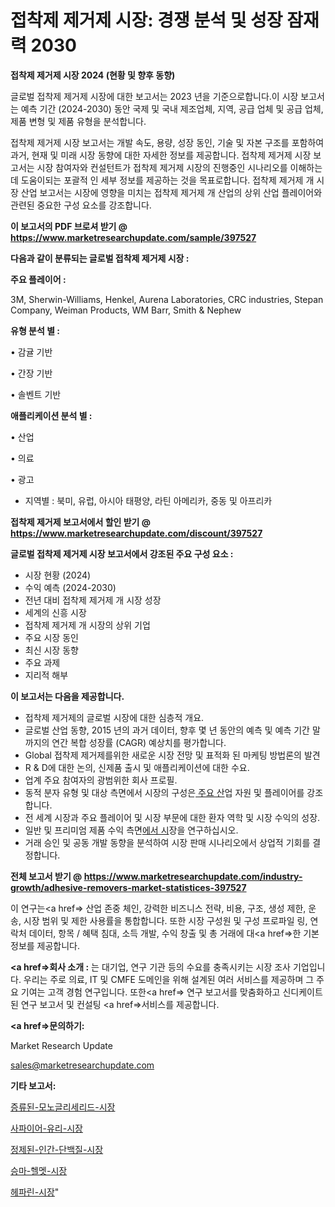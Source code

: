 # 접착제 제거제 시장: 경쟁 분석 및 성장 잠재력 2030

<strong>접착제 제거제 시장 2024 (현황 및 향후 동향)</strong>

글로벌 접착제 제거제 시장에 대한 보고서는 2023 년을 기준으로합니다.이 시장 보고서는 예측 기간 (2024-2030) 동안 국제 및 국내 제조업체, 지역, 공급 업체 및 공급 업체, 제품 변형 및 제품 유형을 분석합니다.

접착제 제거제 시장 보고서는 개발 속도, 용량, 성장 동인, 기술 및 자본 구조를 포함하여 과거, 현재 및 미래 시장 동향에 대한 자세한 정보를 제공합니다. 접착제 제거제 시장 보고서는 시장 참여자와 컨설턴트가 접착제 제거제 시장의 진행중인 시나리오를 이해하는 데 도움이되는 포괄적 인 세부 정보를 제공하는 것을 목표로합니다. 접착제 제거제 개 시장 산업 보고서는 시장에 영향을 미치는 접착제 제거제 개 산업의 상위 산업 플레이어와 관련된 중요한 구성 요소를 강조합니다.



<strong>이 보고서의 PDF 브로셔 받기 @ <a href=https://www.marketresearchupdate.com/sample/397527>https://www.marketresearchupdate.com/sample/397527</a></strong>



<strong>다음과 같이 분류되는 글로벌 접착제 제거제 시장 :</strong>



<strong>주요 플레이어 :</strong>

3M, Sherwin-Williams, Henkel, Aurena Laboratories, CRC industries, Stepan Company, Weiman Products, WM Barr, Smith & Nephew



<strong>유형 분석 별 :</strong>

• 감귤 기반

• 간장 기반

• 솔벤트 기반



<strong>애플리케이션 분석 별 :</strong>

• 산업

• 의료

• 광고

<ul>
  <li>지역별 : 북미, 유럽, 아시아 태평양, 라틴 아메리카, 중동 및 아프리카</li>
</ul>


<strong>접착제 제거제 보고서에서 할인 받기 @ <a href=https://www.marketresearchupdate.com/discount/397527>https://www.marketresearchupdate.com/discount/397527</a></strong>



<strong>글로벌 접착제 제거제 시장 보고서에서 강조된 주요 구성 요소 :</strong>
<ul>
  <li>시장 현황 (2024)</li>
  <li>수익 예측 (2024-2030)</li>
  <li>전년 대비 접착제 제거제 개 시장 성장</li>
  <li>세계의 신흥 시장</li>
  <li>접착제 제거제 개 시장의 상위 기업</li>
  <li>주요 시장 동인</li>
  <li>최신 시장 동향</li>
  <li>주요 과제</li>
  <li>지리적 해부</li>
</ul>


<strong>이 보고서는 다음을 제공합니다.</strong>
<ul>
  <li>접착제 제거제의 글로벌 시장에 대한 심층적 개요.</li>
  <li>글로벌 산업 동향, 2015 년의 과거 데이터, 향후 몇 년 동안의 예측 및 예측 기간 말까지의 연간 복합 성장률 (CAGR) 예상치를 평가합니다.</li>
  <li>Global 접착제 제거제를위한 새로운 시장 전망 및 표적화 된 마케팅 방법론의 발견</li>
  <li>R &amp; D에 대한 논의, 신제품 출시 및 애플리케이션에 대한 수요.</li>
  <li>업계 주요 참여자의 광범위한 회사 프로필.</li>
  <li>동적 분자 유형 및 대상 측면에서 시장의 구성은<a href=> 주요 산</a>업 자원 및 플레이어를 강조합니다.</li>
  <li>전 세계 시장과 주요 플레이어 및 시장 부문에 대한 환자 역학 및 시장 수익의 성장.</li>
  <li>일반 및 프리미엄 제품 수익 측면<a href=>에서 시</a>장을 연구하십시오.</li>
  <li>거래 승인 및 공동 개발 동향을 분석하여 시장 판매 시나리오에서 상업적 기회를 결정합니다.</li>
</ul>



<strong>전체 보고서 받기 @ <a href=https://www.marketresearchupdate.com/industry-growth/adhesive-removers-market-statistices-397527>https://www.marketresearchupdate.com/industry-growth/adhesive-removers-market-statistices-397527</a></strong>

이 연구는<a href=> 산업 존중</a> 체인, 강력한 비즈니스 전략, 비용, 구조, 생성 제한, 운송, 시장 범위 및 제한 사용률을 통합합니다. 또한 시장 구성원 및 구성 프로파일 링, 연락처 데이터, 항목 / 혜택 침대, 소득 개발, 수익 창출 및 총 거래에 대<a href=>한 기본 </a>정보를 제공합니다.



<strong><a href=>회사 소</a>개 :</strong>
는 대기업, 연구 기관 등의 수요를 충족시키는 시장 조사 기업입니다. 우리는 주로 의료, IT 및 CMFE 도메인을 위해 설계된 여러 서비스를 제공하며 그 주요 기여는 고객 경험 연구입니다. 또한<a href=> 연구 보</a>고서를 맞춤화하고 신디케이트 된 연구 보고서 및 컨설팅 <a href=>서비스</a>를 제공합니다.



<strong><a href=>문의하기:</a></strong>

Market Research Update

sales@marketresearchupdate.com



<strong>기타 보고서:</strong>

<a href=https://www.linkedin.com/pulse/증류된-모노글리세리드-시장-진입-전략-및-위험-평가2029년/>증류된-모노글리세리드-시장</a>

<a href=https://www.linkedin.com/pulse/사파이어-유리-시장-경쟁-분석-및-성장-잠재력-2029-analytics-avenue-adventures-24-ana-tzjzf/>사파이어-유리-시장</a>

<a href=https://www.linkedin.com/pulse/정제된-인간-단백질-시장-규모-및-성장-2023-market-matrix-musings-analysis-caasf/>정제된-인간-단백질-시장</a>

<a href=https://www.linkedin.com/pulse/승마-헬멧-시장-동향-및-성장-전망-survey-spotlight-pro-24-analysis-szfrf/>승마-헬멧-시장</a>

<a href=https://www.linkedin.com/pulse/헤파린-시장-현재-및-미래-성장-2029-trend-tracking-tips-360-analysis-0eaof/>헤파린-시장</a>"
